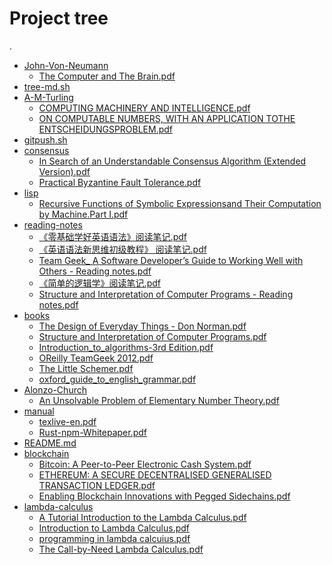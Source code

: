 # Project tree

.
 * <a href="./John-Von-Neumann">John-Von-Neumann</a>
   * <a href="./John-Von-Neumann/The Computer and The Brain.pdf">The Computer and The Brain.pdf</a>
 * <a href="./tree-md.sh">tree-md.sh</a>
 * <a href="./A-M-Turling">A-M-Turling</a>
   * <a href="./A-M-Turling/COMPUTING MACHINERY AND INTELLIGENCE.pdf">COMPUTING MACHINERY AND INTELLIGENCE.pdf</a>
   * <a href="./A-M-Turling/ON COMPUTABLE NUMBERS, WITH AN APPLICATION TOTHE ENTSCHEIDUNGSPROBLEM.pdf">ON COMPUTABLE NUMBERS, WITH AN APPLICATION TOTHE ENTSCHEIDUNGSPROBLEM.pdf</a>
 * <a href="./gitpush.sh">gitpush.sh</a>
 * <a href="./consensus">consensus</a>
   * <a href="./consensus/In Search of an Understandable Consensus Algorithm (Extended Version).pdf">In Search of an Understandable Consensus Algorithm (Extended Version).pdf</a>
   * <a href="./consensus/Practical Byzantine Fault Tolerance.pdf">Practical Byzantine Fault Tolerance.pdf</a>
 * <a href="./lisp">lisp</a>
   * <a href="./lisp/Recursive Functions of Symbolic Expressionsand Their Computation by Machine.Part I.pdf">Recursive Functions of Symbolic Expressionsand Their Computation by Machine.Part I.pdf</a>
 * <a href="./reading-notes">reading-notes</a>
   * <a href="./reading-notes/《零基础学好英语语法》阅读笔记.pdf">《零基础学好英语语法》阅读笔记.pdf</a>
   * <a href="./reading-notes/《英语语法新思维初级教程》 阅读笔记.pdf">《英语语法新思维初级教程》 阅读笔记.pdf</a>
   * <a href="./reading-notes/Team Geek_ A Software Developer’s Guide to Working Well with Others - Reading notes.pdf">Team Geek_ A Software Developer’s Guide to Working Well with Others - Reading notes.pdf</a>
   * <a href="./reading-notes/《简单的逻辑学》阅读笔记.pdf">《简单的逻辑学》阅读笔记.pdf</a>
   * <a href="./reading-notes/Structure and Interpretation of Computer Programs - Reading notes.pdf">Structure and Interpretation of Computer Programs - Reading notes.pdf</a>
 * <a href="./books">books</a>
   * <a href="./books/The Design of Everyday Things - Don Norman.pdf">The Design of Everyday Things - Don Norman.pdf</a>
   * <a href="./books/Structure and Interpretation of  Computer Programs.pdf">Structure and Interpretation of  Computer Programs.pdf</a>
   * <a href="./books/Introduction_to_algorithms-3rd Edition.pdf">Introduction_to_algorithms-3rd Edition.pdf</a>
   * <a href="./books/OReilly TeamGeek 2012.pdf">OReilly TeamGeek 2012.pdf</a>
   * <a href="./books/The Little Schemer.pdf">The Little Schemer.pdf</a>
   * <a href="./books/oxford_guide_to_english_grammar.pdf">oxford_guide_to_english_grammar.pdf</a>
 * <a href="./Alonzo-Church">Alonzo-Church</a>
   * <a href="./Alonzo-Church/An Unsolvable Problem of Elementary Number Theory.pdf">An Unsolvable Problem of Elementary Number Theory.pdf</a>
 * <a href="./manual">manual</a>
   * <a href="./manual/texlive-en.pdf">texlive-en.pdf</a>
   * <a href="./manual/Rust-npm-Whitepaper.pdf">Rust-npm-Whitepaper.pdf</a>
 * <a href="./README.md">README.md</a>
 * <a href="./blockchain">blockchain</a>
   * <a href="./blockchain/Bitcoin: A Peer-to-Peer Electronic Cash System.pdf">Bitcoin: A Peer-to-Peer Electronic Cash System.pdf</a>
   * <a href="./blockchain/ETHEREUM: A SECURE DECENTRALISED GENERALISED TRANSACTION LEDGER.pdf">ETHEREUM: A SECURE DECENTRALISED GENERALISED TRANSACTION LEDGER.pdf</a>
   * <a href="./blockchain/Enabling Blockchain Innovations with Pegged Sidechains.pdf">Enabling Blockchain Innovations with Pegged Sidechains.pdf</a>
 * <a href="./lambda-calculus">lambda-calculus</a>
     * <a href="./lambda-calculus/A Tutorial Introduction to the Lambda Calculus.pdf">A Tutorial Introduction to the Lambda Calculus.pdf</a>
     * <a href="./lambda-calculus/Introduction to Lambda Calculus.pdf">Introduction to Lambda Calculus.pdf</a>
     * <a href="./lambda-calculus/programming in lambda calcuius.pdf">programming in lambda calcuius.pdf</a>
     * <a href="./lambda-calculus/The Call-by-Need Lambda Calculus.pdf">The Call-by-Need Lambda Calculus.pdf</a>

